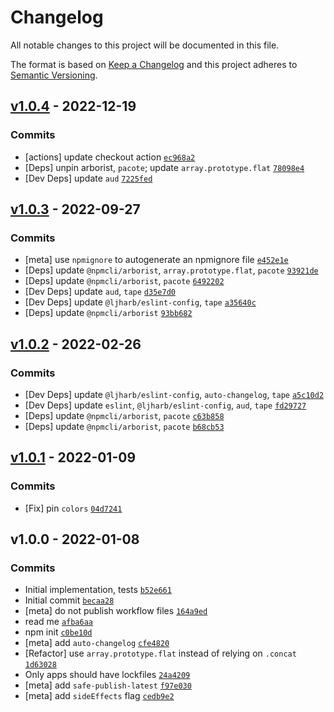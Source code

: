 # Changelog

All notable changes to this project will be documented in this file.

The format is based on [Keep a Changelog](https://keepachangelog.com/en/1.0.0/)
and this project adheres to [Semantic Versioning](https://semver.org/spec/v2.0.0.html).

## [v1.0.4](https://github.com/ljharb/get-dep-tree/compare/v1.0.3...v1.0.4) - 2022-12-19

### Commits

- [actions] update checkout action [`ec968a2`](https://github.com/ljharb/get-dep-tree/commit/ec968a265167fd8e37c6d8d5e59f90311539a0b0)
- [Deps] unpin arborist, `pacote`; update `array.prototype.flat` [`78098e4`](https://github.com/ljharb/get-dep-tree/commit/78098e4fd900a35a0189b15aa76402604762d851)
- [Dev Deps] update `aud` [`7225fed`](https://github.com/ljharb/get-dep-tree/commit/7225fedac4a5bf1d4692b30af311fe4431398ceb)

## [v1.0.3](https://github.com/ljharb/get-dep-tree/compare/v1.0.2...v1.0.3) - 2022-09-27

### Commits

- [meta] use `npmignore` to autogenerate an npmignore file [`e452e1e`](https://github.com/ljharb/get-dep-tree/commit/e452e1ee9b7de5dfc5c503a2919dc1e0e835a331)
- [Deps] update `@npmcli/arborist`, `array.prototype.flat`, `pacote` [`93921de`](https://github.com/ljharb/get-dep-tree/commit/93921de6151b31967388e97fe96694b2eedeab98)
- [Deps] update `@npmcli/arborist`, `pacote` [`6492202`](https://github.com/ljharb/get-dep-tree/commit/649220275e0e407649e68ab0ef88c7ac0be3db50)
- [Dev Deps] update `aud`, `tape` [`d35e7d0`](https://github.com/ljharb/get-dep-tree/commit/d35e7d09ee8b5d6f6146ff57cf1571a53a02aad4)
- [Dev Deps] update `@ljharb/eslint-config`, `tape` [`a35640c`](https://github.com/ljharb/get-dep-tree/commit/a35640cfe81e334f5b1a1fcda9a624164fe99c31)
- [Deps] update `@npmcli/arborist` [`93bb682`](https://github.com/ljharb/get-dep-tree/commit/93bb68236c16ac60da33315af27114b2956df1c8)

## [v1.0.2](https://github.com/ljharb/get-dep-tree/compare/v1.0.1...v1.0.2) - 2022-02-26

### Commits

- [Dev Deps] update `@ljharb/eslint-config`, `auto-changelog`, `tape` [`a5c10d2`](https://github.com/ljharb/get-dep-tree/commit/a5c10d274f32729cae62f0ffb617fd76c8c6a88f)
- [Dev Deps] update `eslint`, `@ljharb/eslint-config`, `aud`, `tape` [`fd29727`](https://github.com/ljharb/get-dep-tree/commit/fd297273f93d1b46496cacf6512e8657ddcfd0d4)
- [Deps] update `@npmcli/arborist`, `pacote` [`c63b858`](https://github.com/ljharb/get-dep-tree/commit/c63b858f1827f0a4d2c1255dc77e10067c138b82)
- [Deps] update `@npmcli/arborist`, `pacote` [`b68cb53`](https://github.com/ljharb/get-dep-tree/commit/b68cb53f1b674944a01ebf0a97843f7098133237)

## [v1.0.1](https://github.com/ljharb/get-dep-tree/compare/v1.0.0...v1.0.1) - 2022-01-09

### Commits

- [Fix] pin `colors` [`04d7241`](https://github.com/ljharb/get-dep-tree/commit/04d72415f2b71ff2e267205c5985fad71aa85cf4)

## v1.0.0 - 2022-01-08

### Commits

- Initial implementation, tests [`b52e661`](https://github.com/ljharb/get-dep-tree/commit/b52e661f79d000e34a7544e4605507788721b8ac)
- Initial commit [`becaa28`](https://github.com/ljharb/get-dep-tree/commit/becaa28a1700235ad49916df2da24d1069de76d1)
- [meta] do not publish workflow files [`164a9ed`](https://github.com/ljharb/get-dep-tree/commit/164a9ed494ba27a75f607c2fdba457ac7f59322c)
- read me [`afba6aa`](https://github.com/ljharb/get-dep-tree/commit/afba6aa834fce18c5825d6360ebf0b7283bd8f89)
- npm init [`c0be10d`](https://github.com/ljharb/get-dep-tree/commit/c0be10dc1fd282fff8219d6b11cc5febcb5068b6)
- [meta] add `auto-changelog` [`cfe4820`](https://github.com/ljharb/get-dep-tree/commit/cfe482013531643b8341a57f228a9ef827342974)
- [Refactor] use `array.prototype.flat` instead of relying on `.concat` [`1d63028`](https://github.com/ljharb/get-dep-tree/commit/1d630284da8d8ede72432ea1ecde7d0ad8f6216e)
- Only apps should have lockfiles [`24a4209`](https://github.com/ljharb/get-dep-tree/commit/24a420954b7cbeb209bf88750e26fce6c1cb90f4)
- [meta] add `safe-publish-latest` [`f97e030`](https://github.com/ljharb/get-dep-tree/commit/f97e030b6c6cce2f9dbf9a7680c42d79956abdcc)
- [meta] add `sideEffects` flag [`cedb9e2`](https://github.com/ljharb/get-dep-tree/commit/cedb9e2916fc7edcf8f11a107a4d2adde4fcfdc1)
